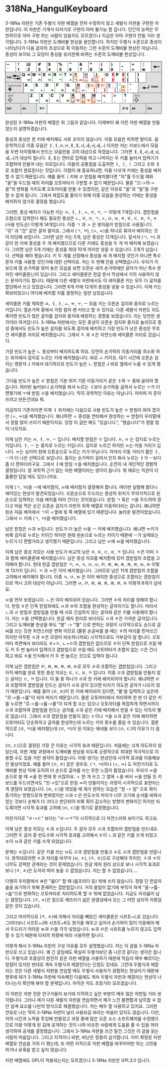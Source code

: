 # 318Na_HangulKeyboard

3-18Na 자판은 기존 두벌식 자판 배열을 전혀 수정하지 않고 세벌식 자판을 구현한 자판입니다. 이 자판은 기계식 타자기로 구현이 아마 불가능 할 겁니다. 인간의 능력은 무한하므로 아마 구현 하는 사람이 있을지도 모르겠으나 지금은 아마 구현이 안될 거라 생각됩니다. 3-18Na 자판은 도깨비불 현상을 용인합니다. 하지만 두벌식 수준으로 종성이 나타났다가 다음 글자의 초성으로 획 이동하는 그런 수준의 도깨비불 현상은 아닙니다. 종성이 보이되 그 모양이 종성을 유지한채 바뀌는 수준의 도깨비불 현상입니다.

![Alt text](https://github.com/navilera/318Na_HangulKeyboard/blob/master/3-18Na_layout.png)

완성된 3-18Na 자판의 배열은 위 그림과 같습니다. 이제부터 왜 이런 자판 배열을 만들었는지 설명하겠습니다. 

중성과 종성은 한 키에 배치해도 서로 꼬이지 않습니다. 이중 모음만 피하면 말이죠. 음운학적으로 이중 모음은 ㅑ,ㅕ,ㅛ,ㅠ,ㅒ,ㅖ,ㅘ,ㅙ,ㅝ,ㅞ,ㅢ 이지만 저는 키보드에서 모음을 두번 타이핑해서 만드는 모음만을 고려 대상으로 하겠습니다. 그러면 ㅒ,ㅖ,ㅘ,ㅙ,ㅝ,ㅞ,ㅢ가 대상이 됩니다. ㅒ,ㅖ는 연타로 입력을 하고 나머지는 두 키를 눌러서 입력기가 조합하여 만들어 내는 자모입니다. 이들의 공통점을 도출하면 ㅏ, ㅓ, ㅣ 그리고 ㅐ와 ㅔ로 조합이 완료된다는 것입니다. 이점이 왜 중요하냐면, 이들 다섯개 키에는 종성을 배치할 수 없기 때문입니다. 예를 들어 ㅣ키에 ㄹ 받침을 배치했다면 "의"를 두드릴 때와 "을"을 두드릴 때의 차이를 오토마타가 구분할 수 없기 때문입니다. 물론 "으->의->을"의 변화를 거치도록 오토마타를 만들 수 있겠지만, 같은 이유로 "을"과 "읠"을 구분할 수 없게 됩니다. 그래서 복잡도를 줄이기 위해 이중 모음을 완성하는 키에는 종성을 배치하지 않기로 결정을 했습니다.

그러면, 종성 배치가 가능한 키는 ㅛ, ㅕ, ㅑ, ㅗ, ㅠ, ㅜ, ㅡ 이렇게 7개입니다. 겹받침을 조합으로 입력한다 해도 필요한 종성은 ㄴ, ㄹ, ㅇ, ㄱ, ㅅ, ㅁ, ㅂ, ㅎ, ㅌ, ㄷ, ㅍ, ㅈ, ㅊ (사용 빈도순) 이렇게 14개입니다. 이중 ㄱ 과 ㅅ 은 쌍자음이 받침으로 사용됩니다. "갂" 과 "갔" 같은 글자 말이죠. 그래서 (ㄱ, ㄲ), (ㅅ, ㅆ)을 하나로 묶어서 배치하는 것이 타당해 보입니다. 그러면 남은 키는 5개, 남은 종성은 12개입니다. 앞서서 (ㄱ, ㄲ) 과 같이 한 키에 종성을 두 개 배치했으므로 다른 키에도 종성을 두 개 씩 배치해 보겠습니다. 그러면 남은 5개 키에는 종성을 최대 10개 까지만 넣을 수 있습니다. 2개가 남습니다. 선택을 해야 했습니다. 키 두 개를 선정해서 종성을 세 개 배치할 것인가 아니면 특수 문자 키를 사용할 것인가에 대한 선택이죠. 저는 두 번째 안을 선택했습니다. 우리가 키보드에 열 손가락을 얹어 놓은 모습을 보면 오른손 새끼 손가락에만 글자가 아닌 특수 문자인 세미콜론(;)이 있습니다. 그리고 세미콜론은 한글 문서 작성에서 거의 사용하지 않는 문자이기도 합니다. 때문에 다른 세벌식 자판에서도 이 세미콜론 키는 모두 다 글자를 할당해서 쓰고 있었습니다. 그러면 6개 키에 12개의 종성을 넣을 수 있습니다. 이제 키는 확보되었으니 어디에 배치할 지를 결정하는 일만 남았습니다.

세미콜론 키를 제외한 ㅛ, ㅕ, ㅑ, ㅗ, ㅠ, ㅜ, ㅡ 모음 키는 오른손 검지와 중지로 누르는 키입니다. 열손가락 중에서 가장 힘이 쎈 키라고 할 수 있지요. 다른 세벌식 자판도 되도록이면 빈도가 많은 글자를 검지와 중지에 배정하는 경향을 보였습니다. 이는 당연한 생각이라 여겨집니다. 3-18Na 자판에서는 모든 종성이 오른손 검지와 중지로 눌리므로 종성 중에서도 빈도가 높은 글자를 되도록 검지에 배치하고 가장 빈도가 낮은 종성은 무조건 세미콜론 자리로 배치했습니다. 그래서 ㅈ 과 ㅊ은 자연스레 세미콜론 자리로 갔습니다. 

가장 빈도가 높은 ㄴ 종성부터 배치하도록 하죠. 당연히 손가락의 이동거리를 최소화 하는 위치에서 검지로 누르는 키에 배치했습니다. 바로 ㅗ 키이죠. 대기 시간에 오른손 검지는 영문자 J 키에서 대기하므로 빈도가 높은 ㄴ 받침은 J 바로 옆에서 누를 수 있게 했습니다.

그다음 빈도가 높은 ㄹ 받침은 기본 위치 기준 이동거리가 같은 ㅕ와 ㅜ 중에 골라야 했습니다. 여러번 눌러보니 손가락을 펴서 누르는 ㅕ보다 손가락을 굽혀서 누르는 ㅜ가 더 편했기에 ㅜ에 받침 ㄹ을 배치했습니다. 딱히 과학적인 이유는 아닙니다. 어차피 저 혼자 쓰려고 만든건데요 뭐. 

지금까지 기준이라면 이제 ㅕ 위치에는 다음으로 사용 빈도가 높은 ㅇ 받침이 와야 겠지만 (ㅅ, ㅆ)을 배치했습니다. 왜냐하면 ㅅ 종성을 연타해서 완성하는 ㅆ 받침이 우리말에서 정말 많이 쓰이기 때문이지요. 당장 이 글만 해도 "있습니다.", "했습니다"가 정말 많이 나오지요. 

이제 남은 키는 ㅛ, ㅑ, ㅠ, ㅡ 입니다. 배치할 받침은 ㅇ 입니다. ㅛ, ㅠ 는 검지로 누르는 키입니다. ㅑ, ㅡ 는 중지로 누르는 키입니다. 검지로 누르긴 하지만 ㅛ는 이동 거리가 깁니다. ㅠ는 심지어 원래 오른손으로 누르는 키가 아닙니다. 차라리 이동 거리가 짧은 ㅑ, ㅡ가 더 나은 선택으로 보입니다. 중지는 손가락이 길어서 인지 펴서 누르는 ㅑ가 ㅡ보다 좀 더 편하더라구요. 그래서 ㅑ에 받침 ㅇ을 배치했습니다. 순전히 내 개인적인 경험적 결정입니다. 참 과학적 근거 없는 자판 배열이라는 생각이 듭니다. 뭐 때로는 직관이 더 훌륭한 답일 때도 있으니까요.

이제 (ㄱ, ㄲ)을 ㅡ에 배치할지, ㅛ에 배치할지 결정해야 합니다. 여러번 실험해 봤더니 재미있는 현상이 발견되었습니다. 오른손으로 두드리는 종성의 위치가 무의식적으로 왼손으로 입력하는 자음 배치를 따라 간다는 것이었습니다. 받침 ㄱ 혹은 ㄲ을 두드려야 겠다고 마음 먹은 순간 오른손 검지가 자판의 위쪽 배열로 이동하더라는 겁니다. 왜냐하면 왼손 자음 배치에서 ㄱ이 ㅅ옆에 윗 쪽 배열에 있기 때문입니다. 놀라운 발견이었습니다. 그래서 ㅛ 키에 (ㄱ, ㄲ)을 배치했습니다.

남은 받침은 ㅁ과 ㅂ입니다. 빈도가 더 높은 ㅁ을 ㅡ 키에 배치했습니다. 왜냐면 ㅠ키가 비록 검지로 누르는 키이긴 하지만 원래 왼손으로 누르는 키이기 때문에 ㅡ가 실제로는 누르기 더 편할거라고 생각했기 때문입니다. 그리고 남은 ㅠ에 ㅂ을 배치했습니다.

이제 남은 종성 자모는 사용 빈도가 비교적 낮은 ㅎ, ㅌ, ㄷ, ㅍ, ㅋ 입니다. ㅊ은 이미 ㅈ과 함께 세미콜론에 배치했습니다. 남은 종성 자모를 배치함에 있어 겹받침의 조합을 고려해야 합니다. 현대 한글 겹받침은 ㄲ, ㅆ, ㄳ, ㄵ, ㄶ, ㄺ, ㄻ, ㄼ, ㄾ, ㄿ, ㅀ, ㅄ, ㄽ 이렇게 13가지 입니다. ㄲ 과 ㅆ은 이미 배치했습니다. 그러므로 남은 11개 겹받침의 조합을 고려해서 배치해야 합니다. 이중 ㄳ, ㄵ, ㅄ 은 이미 배치한 종성으로 조합되는 겹받침이므로 역시 고려 대상이 아닙니다. 그러면 ㄶ, ㄺ, ㄻ, ㄼ, ㄾ, ㄿ, ㅀ, ㄽ 이렇게 8개가 남네요.

ㄶ을 먼저 보겠습니다. ㄴ은 이미 배치되어 있습니다. 그러면 ㅎ의 자리를 정해야 합니다. 받침 ㅎ은 단독 받침외에도 ㄶ과 ㅀ의 조합을 완성하는 글자이기도 합니다. 따라서 ㄴ과 ㄹ 받침과 겹받침을 만들 때 서로 간섭하지 않는 글자와 같은 키를 사용해야 합니다. 저는 ㅇ을 선택했습니다. 한글 제자 원리로 보더라도 ㅇ과 ㅎ은 가까운 글자입니다. 그리고 도깨비불 현상을 봐도 "행" -> "햏" 으로 변하는 과정이 시각적으로도 손으로 글씨를 쓰는 듯한 자연스러운 변화 이므로 (물론 손글씨를 쓸 때는 ㅎ의 머리를 먼저쓰긴 하지만 아무튼 ㅇ과 ㅎ은 모양이 비슷하니까요) 시각적으로도 거부감이 덜 합니다. 오토마타 측면에서 보더라도 ㄹ+ㅇ, ㄴ+ㅇ의 겹받침은 없으므로 ㅎ이 단독 받침으로 쓰일 때도 키 두 번 눌러서 입력이고 겹받침으로 쓰일 때도 오토마타가 조합이 없는 ㅇ은 건너 뛰고 바로 ㅎ을 인식해서 키 두 번 눌르는 것으로 입력이 됩니다.

이제 남은 겹받침은 ㄺ, ㄻ, ㄼ, ㄾ, ㄿ, ㄽ로 모두 ㄹ과 조합하는 겹받침입니다. 그리고 아직 배치를 완료 못한 종성 자모는 ㅌ, ㄷ, ㅍ, ㅋ 입니다. 이중 ㄹ과 겹받침을 만들지 않는 글자는 ㄷ, ㅋ 입니다. 이 둘 중 하나가 ㄹ과 한 키에 배치되어야 합니다. 왜냐하면 ㄹ과 조합하여 겹받침을 만드는 글자가 ㄹ과 같이 있으면 타자가 의도한 글자가 나오지 않기 때문입니다. 예를 들어 (ㄹ, ㅍ)이 한 키에 배치되어 있다면, "릎'을 입력하고 싶은데 "르->를->릂"이 되어 버리기 때문입니다. 물론 오토마타에서 처리하여 한 번 더 같은 키를 누르면 "르->를->릂->릎"이 되게 할 수는 있으나 오토마타를 복잡하게 하면서까지 ㄹ과 조합하여 겹받침을 만드는 글자를 ㄹ과 같은 키에 배치해서 얻을 수 있는 이득이 별로 없습니다. 그래서 ㄹ과 겹받침을 만들지 않는 ㄷ이나 ㅋ을 ㄹ과 같은 키에 배치하면 오토마타도 단순화하고 글자를 완성하는데 누르는 키의 횟수를 줄일 수 있습니다. 결론적으로 (ㄹ, ㅋ)을 배치했는데 (ㄹ, ㅋ)이 된 이유는 얘네들 보다 (ㅁ, ㄷ)의 이유가 더 큽니다.

(ㅁ, ㄷ)으로 결정된 가장 큰 이유는 시각적 효과 때문입니다. 처음에는 크게 의도하지 않았는데, 자판 개발 과정에서 도깨비불 현상을 되도록 긍정적으로 최대한 적극적으로 이용할 수도 있을 거란 생각이 들었습니다. 이왕 생기는 현상인데 시각적 효과를 이용해보잔 발상이었죠. 예를 들어 (ㅇ, ㅎ) 같은 경우죠. (ㄱ, ㄲ)이나 (ㅅ, ㅆ) 도 마찬가지로 도깨비불 현상 덕에 오히려 더 손으로 글자를 쓰는 듯한 느낌이 들었습니다. 우리가 ㅆ을 손으로 쓸 때 ㅆ을 한 번에 못 쓰잖아요. ㅅ 한 개 쓰고 그 옆에 ㅅ을 써서 ㅆ을 만들 듯 키보드를 두드리면서도 "잇->있"으로 받침 ㅆ이 만들어지는 과정이 시각적으로 표현되는게 괜찮아 보였습니다. (ㅁ, ㄷ)을 엮었을 때 제가 원하는 모습은 "칟 -> 침" 으로 획이 증가하는 방향으로의 변화였지만 ㅁ과 ㄷ은 빈도수의 차이가 너무 크기에 순서를 바꿔서 얻는 것보다 손해가 더 크다고 판단되어 비록 획이 감소하는 방향의 변화이긴 하지만 되도록이면 시각적 효과를 고려해 (ㅁ, ㄷ)을 엮기로 결정했습니다.

마찬가지로 "ㄹ->ㄷ" 보다는 "ㄹ->ㅋ"이 시각적으로 더 자연스러워 보이기도 하고요.

이제 남은 종성 자모는 ㅌ과 ㅍ입니다. 두 글자 모두 ㄹ과 조합되어 겹받침을 만드네요. 그러면 두 글자 중 빈도수와 시각적 효과를 고려해서 ㅌ이 ㄴ과 같은 키를 쓰게 되었고 ㅍ이 ㅂ과 같은 키를 쓰게 되었습니다. 

문제는 ㅍ입니다. 같은 키를 쓰는 ㅂ도 ㄹ과 겹받침을 만들고 ㅍ도 ㄹ과 겹받침을 만듭니다. 원칙대로라면 ㅊ과 자리를 바꾸어 (ㅂ, ㅊ), (ㅈ, ㅍ)으로 구성해야 하지만, ㅈ과 ㅊ이 너무도 강력한 관계라는 것이 문제였습니다. 한글 제자 원리 상으로 보나 시각적 효과로 보나 (ㅈ, ㅊ)은 도저히 떠어 놓을 수 없었습니다. 저는 할 수 없었습니다....

다행히 우리말에서 ㄿ은 "읊다" 할 때 (읊조리다 등) 밖에 쓰지 않습니다. 정말 단 한글자 읊을 표기하기 위해 존재하는 겹받침입니다. 거의 쓸일이 없기에 부득이 하게 "을->읇->읊"으로 변화하는 오토마타로 처리하도록 할 수 밖에 없었습니다. 지금도 아쉬움이 남는 결정입니다. (ㅈ, ㅊ)은 참으로 깨뜨리기 싫은 완결성에서 오는 그 어떤 심리적 저항감 같은 것이 있습니다.

그리고 마지막으로 (ㅈ, ㅊ)에 의해서 자리를 빼았긴 세미콜론은 시프트+L로 갔습니다. 그러다보니 시프트+J와 시프트+K도 뭔가를 채우고 싶어서 손가락이 많이 이동해야 해서 두드리기 어려운 ㅄ과 ㄺ을 각각 넣었습니다. ㅄ과 ㄺ은 시프트를 누르지 않고도 입력할 수 있기 때문에 타자의 취향에 따라 사용하면 됩니다.

이렇게 해서 3-18Na 자판의 구성 이유를 모두 설명했습니다. 저는 이 글을 3-18Na 자판으로 쓰고 있습니다. 꽤 긴 글임에도 확실히 두벌식보단 좀 나은것 같다는 생각은 듭니다. 두벌식과 초중성이 완전히 같은 자판 배열을 사용하기 때문에 학습이 매우 빠르다는 장점이 있지만 반대로 계속 두벌식과 헤깔린다는 단점도 있네요. 그런데 두벌식과 헤깔리는 것은 다른 세벌식 자판을 연습할 때도 두벌식 사용자가 경험하는 현상이기 때문에 향후에 제가 3-18Na 자판에 익숙해진 다음에도 계속 두벌식 자판과 헤깔리는 현상이 나타나는지 확인해 봐야 할 문제입니다. 아직은 저도 초창기라 모르겠습니다.

이 자판은 자판 전문 연구가들이 보기에 지적하고 싶은 부분이 매우 많은 자판일 거라 생각됩니다. 그러나 제가 다른 세벌식 자판을 연습하면서 제가 느낀 불편함과 납득할 수 없던 설계 요소를 나만의 방식으로 해결했습니다. 저는 매우 잘 사용하고 있지요. 그러한 연유로 나는 딱히 3-18Na 자판이 널리 사용되길 바라는 마음이 있지도 않습니다. 다만, 저의 시간과 노력을 투입해 만들었고 과정 중에 많은 오픈 소스 소프트웨어를 수정했으므로 이왕 이렇게 된 김에 공개하는 것이 나와 비슷한 사람에게 도움을 줄 수 있을 꺼라 생각하여 공개를 결정했습니다. 그래서 3-18Na 자판을 쓰건 말건 그것은 이 글을 읽는 사람의 마음입니다. 그리고 지적이나 비판, 비난은 정중히 삼가합니다. 이미 확정된 자판 배열로 연습을 거의 다 했는데, 또 어떤 지적으로 자판 배열을 바꾸어야만 하는 고민을 하거나 유혹을 받고 싶지 않습니다.

자판 배열에도 GPL이 적용되는지는 모르겠으나 3-18Na 자판은 GPL3.0 입니다.
